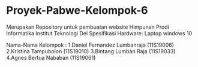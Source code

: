 # Proyek-Pabwe-Kelompok-6
Merupakan Repository untuk pembuatan website Himpunan Prodi Informatika Institut Teknologi Del
Spesifikasi Hardware: Laptop windows 10


Nama-Nama Kelompok :
1.Daniel Fernandez Lumbanraja (11S19006)
2.Kristina Tampubolon (11S19010)
3.Bintang Lumban Raja (11S19033)
4.Agnes Bertua Nababan (11S19061)

